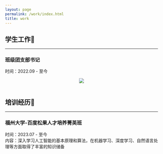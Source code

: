 ```yaml
---
layout: page
permalink: /work/index.html
title: work
---
```


## 学生工作💼

------

### 班级团支部书记<br>

时间：2022.09 - 至今<br>

<div align=center>
<img src="https://wangzhipeng2002.github.io/tuanzhishu.jpg">
</div>

<br>

## 培训经历📌

------

### 福州大学-百度松果人才培养菁英班

时间：2023.07 - 至今<br>内容：深入学习人工智能的基本原理和算法，在机器学习、深度学习、自然语言处理等方面取得了丰富的知识储备